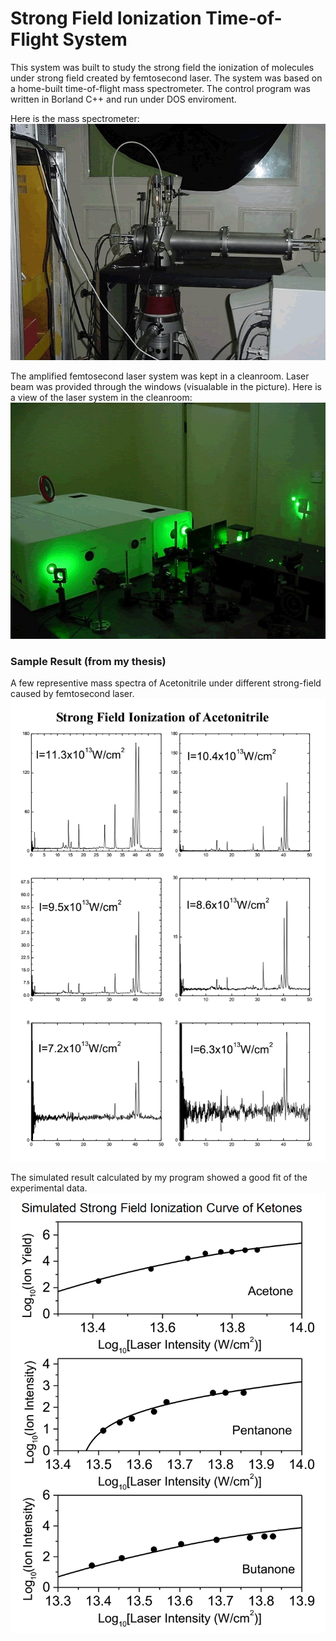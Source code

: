 # Strong Field Ionization Time-of-Flight System
This system was built to study the strong field the ionization of molecules under strong field created by femtosecond laser. The system was based on a home-built time-of-flight mass spectrometer. The control program was written in Borland C++ and run under DOS enviroment. 

Here is the mass spectrometer:
![Time-of-flight mass spectrometer](instruments/feimiaophoto2.jpg)

The amplified femtosecond laser system was kept in a cleanroom.  Laser beam was provided through the windows (visualable in the picture).  Here is a view of the laser system in the cleanroom:
![Laser system](instruments/feimiaophoto1.jpg)

### Sample Result (from my thesis)
A few representive mass spectra of Acetonitrile under different strong-field caused by femtosecond laser.
![Acn](figs/acn.png)

The simulated result calculated by my program showed a good fit of the experimental data.
![Ketones](figs/ketones.png)
